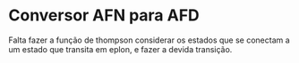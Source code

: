 # Conversor AFN para AFD

Falta fazer a função de thompson considerar os estados que se conectam a um estado que transita em eplon, e fazer a devida transição.